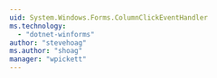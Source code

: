 ```yaml
---
uid: System.Windows.Forms.ColumnClickEventHandler
ms.technology: 
  - "dotnet-winforms"
author: "stevehoag"
ms.author: "shoag"
manager: "wpickett"
---
```


